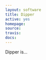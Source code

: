 ```yaml
---
layout: software
title: Dipper
active: yes
homepage: 
source: 
travis: 
docs: 
---
```


Dipper is...
